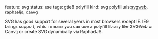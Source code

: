 feature: svg
status: use
tags: gtie8 polyfill
kind: svg
polyfillurls:[svgweb](http://code.google.com/p/svgweb/), [raphaeljs](http://raphaeljs.com/), [canvg](http://code.google.com/p/canvg/)

SVG has good support for several years in most browsers except IE. IE9 brings support, which means you can use a polyfill library like SVGWeb or Canvg or create SVG dynamically via RaphaelJS.